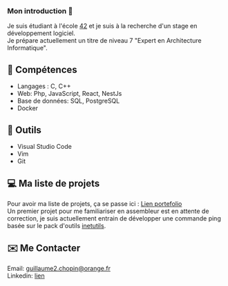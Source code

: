 ### Mon introduction 👋
Je suis étudiant à l'école [42](https://42.fr/42-cest-quoi/le-programme-42-explique/) et je suis à la recherche d'un stage en développement logiciel.  
Je prépare actuellement un titre de niveau 7 "Expert en Architecture Informatique".

## 📄 Compétences  
* Langages : C, C++
* Web: Php, JavaScript, React, NestJs
* Base de données: SQL, PostgreSQL
* Docker
## 🔨 Outils
* Visual Studio Code
* Vim
* Git
## 💻 Ma liste de projets
Pour avoir ma liste de projets, ça se passe ici : [Lien portefolio](https://github.com/GitCGuillaume/Portfolio-Guillaume)  
Un premier projet pour me familiariser en assembleur est en attente de correction, je suis actuellement entrain de développer une commande ping basée sur le pack d'outils [inetutils](https://www.gnu.org/software/inetutils/).
## ✉️ Me Contacter
Email: guillaume2.chopin@orange.fr  
Linkedin: [lien](https://www.linkedin.com/in/guillaume-chopin/)
<!--
**GitCGuillaume/GitCGuillaume** is a ✨ _special_ ✨ repository because its `README.md` (this file) appears on your GitHub profile.

Here are some ideas to get you started:

- 🔭 I’m currently working on ...
- 🌱 I’m currently learning ...
- 👯 I’m looking to collaborate on ...
- 🤔 I’m looking for help with ...
- 💬 Ask me about ...
- 📫 How to reach me: ...
- 😄 Pronouns: ...
- ⚡ Fun fact: ...
-->

